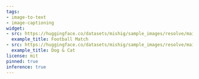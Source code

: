 ```yaml
---
tags:
- image-to-text
- image-captioning
widget:
- src: https://huggingface.co/datasets/mishig/sample_images/resolve/main/football-match.jpg
  example_title: Football Match
- src: https://huggingface.co/datasets/mishig/sample_images/resolve/main/dog-cat.jpg
  example_title: Dog & Cat
license: mit
pinned: true
inference: true
---
```

